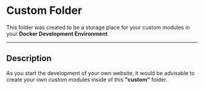 **Custom Folder**
===================
This folder was created to be a storage place for your custom modules in your **Docker Development Environment**

----------

Description
-------------
As you start the development of your own website, it would be advisable to create your own custom modules inside of this **"custom"** folder.